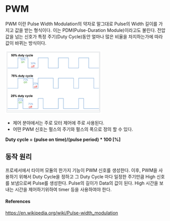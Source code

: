 # PWM 

PWM 이란 Pulse Width Modulation의 약자로 말그대로 Pulse의 Width 길이를 가지고 값을 받는 형식이다. 이는 PDM(Pulse-Duration Module)이라고도 불린다. 전압값을 넘는 신호가 특정 주기(Duty Cycle)동안 얼마나 많은 비율을 차지하는가에 따라 값이 바뀌는 방식이다. 

<div align="center" style="width: 300px">
    <img src="img/dute_cycle.png">
</div>

- 제어 분야에서는 주로 모터 제어에 주로 사용된다. 
- 어떤 PWM 신호는 펄스의 주기와 펄스의 폭으로 정의
할 수 있다. 

<strong>Duty cycle = (pulse on time)/(pulse period) * 100 [%]</strong>

## 동작 원리

프로세서에서 타이머 모듈의 한가지 기능이 PWM 신호를 생성한다. 이후, PWM을 사용하기 위해서 Duty Cycle을 정하고 그 Duty Cycle 마다 일정한 주기만큼 High 신호를 보냄으로써 Pulse를 생성한다. Pulse의 길이가 Data의 값이 된다. High 시간을 보내는 시간을 제어하기위하여 timer 등을 사용하여야 한다.

#### References 
https://en.wikipedia.org/wiki/Pulse-width_modulation
